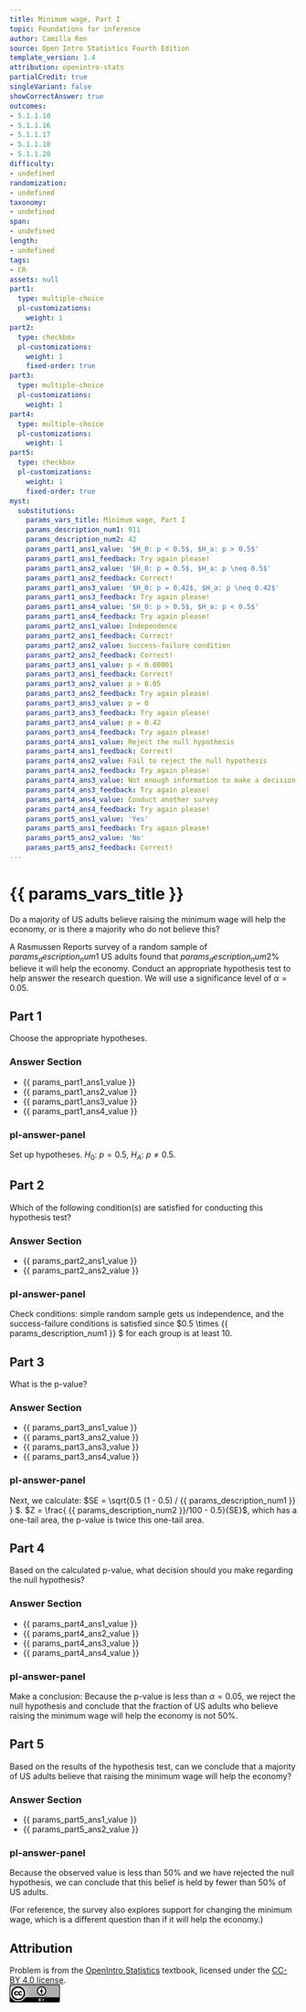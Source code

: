 ```yaml
---
title: Minimum wage, Part I
topic: Foundations for inference
author: Camilla Ren
source: Open Intro Statistics Fourth Edition
template_version: 1.4
attribution: openintro-stats
partialCredit: true
singleVariant: false
showCorrectAnswer: true
outcomes:
- 5.1.1.10
- 5.1.1.16
- 5.1.1.17
- 5.1.1.18
- 5.1.1.20
difficulty:
- undefined
randomization:
- undefined
taxonomy:
- undefined
span:
- undefined
length:
- undefined
tags:
- CR
assets: null
part1:
  type: multiple-choice
  pl-customizations:
    weight: 1
part2:
  type: checkbox
  pl-customizations:
    weight: 1
    fixed-order: true
part3:
  type: multiple-choice
  pl-customizations:
    weight: 1
part4:
  type: multiple-choice
  pl-customizations:
    weight: 1
part5:
  type: checkbox
  pl-customizations:
    weight: 1
    fixed-order: true
myst:
  substitutions:
    params_vars_title: Minimum wage, Part I
    params_description_num1: 911
    params_description_num2: 42
    params_part1_ans1_value: '$H_0: p < 0.5$, $H_a: p > 0.5$'
    params_part1_ans1_feedback: Try again please!
    params_part1_ans2_value: '$H_0: p = 0.5$, $H_a: p \neq 0.5$'
    params_part1_ans2_feedback: Correct!
    params_part1_ans3_value: '$H_0: p = 0.42$, $H_a: p \neq 0.42$'
    params_part1_ans3_feedback: Try again please!
    params_part1_ans4_value: '$H_0: p > 0.5$, $H_a: p < 0.5$'
    params_part1_ans4_feedback: Try again please!
    params_part2_ans1_value: Independence
    params_part2_ans1_feedback: Correct!
    params_part2_ans2_value: Success-failure condition
    params_part2_ans2_feedback: Correct!
    params_part3_ans1_value: p < 0.00001
    params_part3_ans1_feedback: Correct!
    params_part3_ans2_value: p > 0.05
    params_part3_ans2_feedback: Try again please!
    params_part3_ans3_value: p = 0
    params_part3_ans3_feedback: Try again please!
    params_part3_ans4_value: p = 0.42
    params_part3_ans4_feedback: Try again please!
    params_part4_ans1_value: Reject the null hypothesis
    params_part4_ans1_feedback: Correct!
    params_part4_ans2_value: Fail to reject the null hypothesis
    params_part4_ans2_feedback: Try again please!
    params_part4_ans3_value: Not enough information to make a decision
    params_part4_ans3_feedback: Try again please!
    params_part4_ans4_value: Conduct another survey
    params_part4_ans4_feedback: Try again please!
    params_part5_ans1_value: 'Yes'
    params_part5_ans1_feedback: Try again please!
    params_part5_ans2_value: 'No'
    params_part5_ans2_feedback: Correct!
---
```

# {{ params_vars_title }}
Do a majority of US adults believe raising the minimum wage will help the economy, or is there a majority who do not believe this?

A Rasmussen Reports survey of a random sample of ${{ params_description_num1 }}$ US adults found that ${{ params_description_num2 }}$% believe it will help the economy. Conduct an appropriate hypothesis test to help answer the research question. We will use a significance level of $\alpha = 0.05$.

## Part 1

Choose the appropriate hypotheses.

### Answer Section

- {{ params_part1_ans1_value }}
- {{ params_part1_ans2_value }}
- {{ params_part1_ans3_value }}
- {{ params_part1_ans4_value }}

### pl-answer-panel

Set up hypotheses. $H_0$: $p = 0.5$, $H_A$: $p \neq 0.5$.

## Part 2

Which of the following condition(s) are satisfied for conducting this hypothesis test?

### Answer Section

- {{ params_part2_ans1_value }}
- {{ params_part2_ans2_value }}

### pl-answer-panel

Check conditions: simple random sample gets us independence, and the success-failure conditions is satisfied since $0.5 \times {{ params_description_num1 }} $ for each group is at least 10.

## Part 3

What is the p-value?

### Answer Section

- {{ params_part3_ans1_value }}
- {{ params_part3_ans2_value }}
- {{ params_part3_ans3_value }}
- {{ params_part3_ans4_value }}

### pl-answer-panel

Next, we calculate: $SE = \sqrt{0.5 (1 - 0.5) / {{ params_description_num1 }} } $. $Z = \frac{ {{ params_description_num2 }}/100 - 0.5}{SE}$, which has a one-tail area, the p-value is twice this one-tail area.

## Part 4

Based on the calculated p-value, what decision should you make regarding the null hypothesis?

### Answer Section

- {{ params_part4_ans1_value }}
- {{ params_part4_ans2_value }}
- {{ params_part4_ans3_value }}
- {{ params_part4_ans4_value }}

### pl-answer-panel

Make a conclusion: Because the p-value is less than $\alpha = 0.05$, we reject the null hypothesis and conclude that the fraction of US adults who believe raising the minimum wage will help the economy is not 50%.

## Part 5

Based on the results of the hypothesis test, can we conclude that a majority of US adults believe that raising the minimum wage will help the economy?

### Answer Section

- {{ params_part5_ans1_value }}
- {{ params_part5_ans2_value }}

### pl-answer-panel

Because the observed value is less than 50% and we have rejected the null hypothesis, we can conclude that this belief is held by fewer than 50% of US adults.

(For reference, the survey also explores support for changing the minimum wage, which is a different
question than if it will help the economy.)

## Attribution

Problem is from the [OpenIntro Statistics](https://openintro.org/book/os/) textbook, licensed under the [CC-BY 4.0 license](https://creativecommons.org/licenses/by/4.0/).<br>![Image representing the Creative Commons 4.0 BY license.](https://raw.githubusercontent.com/firasm/bits/master/by.png)